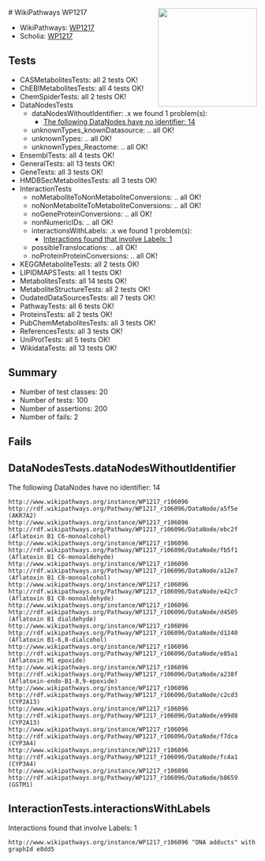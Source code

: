 <img style="float: right; width: 200px" src="https://upload.wikimedia.org/wikipedia/commons/thumb/8/83/Wplogo_with_text_500.png/640px-Wplogo_with_text_500.png" />
# WikiPathways WP1217

* WikiPathways: [WP1217](https://new.wikipathways.org/pathways/WP1217)
* Scholia: [WP1217](https://scholia.toolforge.org/wikipathways/WP1217)
## Tests
* CASMetabolitesTests: all 2 tests OK!
* ChEBIMetabolitesTests: all 4 tests OK!
* ChemSpiderTests: all 2 tests OK!
* DataNodesTests
    * dataNodesWithoutIdentifier: .x we found 1 problem(s):
        * [The following DataNodes have no identifier: 14](#8792c494)
    * unknownTypes_knownDatasource: .. all OK!
    * unknownTypes: .. all OK!
    * unknownTypes_Reactome: .. all OK!
* EnsemblTests: all 4 tests OK!
* GeneralTests: all 13 tests OK!
* GeneTests: all 3 tests OK!
* HMDBSecMetabolitesTests: all 3 tests OK!
* InteractionTests
    * noMetaboliteToNonMetaboliteConversions: .. all OK!
    * noNonMetaboliteToMetaboliteConversions: .. all OK!
    * noGeneProteinConversions: .. all OK!
    * nonNumericIDs: .. all OK!
    * interactionsWithLabels: .x we found 1 problem(s):
        * [Interactions found that involve Labels: 1](#630d2678)
    * possibleTranslocations: .. all OK!
    * noProteinProteinConversions: .. all OK!
* KEGGMetaboliteTests: all 2 tests OK!
* LIPIDMAPSTests: all 1 tests OK!
* MetabolitesTests: all 14 tests OK!
* MetaboliteStructureTests: all 2 tests OK!
* OudatedDataSourcesTests: all 7 tests OK!
* PathwayTests: all 6 tests OK!
* ProteinsTests: all 2 tests OK!
* PubChemMetabolitesTests: all 3 tests OK!
* ReferencesTests: all 3 tests OK!
* UniProtTests: all 5 tests OK!
* WikidataTests: all 13 tests OK!


## Summary

* Number of test classes: 20
* Number of tests: 100
* Number of assertions: 200
* Number of fails: 2

## Fails

<a name="8792c494" />

## DataNodesTests.dataNodesWithoutIdentifier

The following DataNodes have no identifier: 14
```
http://www.wikipathways.org/instance/WP1217_r106096 http://rdf.wikipathways.org/Pathway/WP1217_r106096/DataNode/a5f5e (AKR7A2)
http://www.wikipathways.org/instance/WP1217_r106096 http://rdf.wikipathways.org/Pathway/WP1217_r106096/DataNode/ebc2f (Aflatoxin B1 C6-monoalcohol)
http://www.wikipathways.org/instance/WP1217_r106096 http://rdf.wikipathways.org/Pathway/WP1217_r106096/DataNode/fb5f1 (Aflatoxin B1 C6-monoaldehyde)
http://www.wikipathways.org/instance/WP1217_r106096 http://rdf.wikipathways.org/Pathway/WP1217_r106096/DataNode/a12e7 (Aflatoxin B1 C8-monoalcohol)
http://www.wikipathways.org/instance/WP1217_r106096 http://rdf.wikipathways.org/Pathway/WP1217_r106096/DataNode/e42c7 (Aflatoxin B1 C8-monoaldehyde)
http://www.wikipathways.org/instance/WP1217_r106096 http://rdf.wikipathways.org/Pathway/WP1217_r106096/DataNode/d4505 (Aflatoxin B1 dialdehyde)
http://www.wikipathways.org/instance/WP1217_r106096 http://rdf.wikipathways.org/Pathway/WP1217_r106096/DataNode/d1240 (Aflatoxin B1-6,8-dialcohol)
http://www.wikipathways.org/instance/WP1217_r106096 http://rdf.wikipathways.org/Pathway/WP1217_r106096/DataNode/e85a1 (Aflatoxin M1 epoxide)
http://www.wikipathways.org/instance/WP1217_r106096 http://rdf.wikipathways.org/Pathway/WP1217_r106096/DataNode/a238f (Aflatoxin-endo-B1-8,9-epoxide)
http://www.wikipathways.org/instance/WP1217_r106096 http://rdf.wikipathways.org/Pathway/WP1217_r106096/DataNode/c2cd3 (CYP2A13)
http://www.wikipathways.org/instance/WP1217_r106096 http://rdf.wikipathways.org/Pathway/WP1217_r106096/DataNode/e99d8 (CYP2A13)
http://www.wikipathways.org/instance/WP1217_r106096 http://rdf.wikipathways.org/Pathway/WP1217_r106096/DataNode/f7dca (CYP3A4)
http://www.wikipathways.org/instance/WP1217_r106096 http://rdf.wikipathways.org/Pathway/WP1217_r106096/DataNode/fc4a1 (CYP3A4)
http://www.wikipathways.org/instance/WP1217_r106096 http://rdf.wikipathways.org/Pathway/WP1217_r106096/DataNode/b8659 (GSTM1)
```

<a name="630d2678" />

## InteractionTests.interactionsWithLabels

Interactions found that involve Labels: 1
```
http://www.wikipathways.org/instance/WP1217_r106096 "DNA adducts" with graphId e8dd5
```


